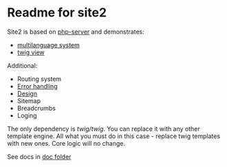 # Readme for site2

Site2 is based on [php-server](https://github.com/Romchik38/server) and demonstrates:

- [multilanguage system](./doc/language/01-readme.md)
- [twig view](./doc/templates/01-readme.md)

Additional:

- Routing system
- [Error handling](./doc/errors/errors.md)
- [Design](./doc/design/01-readme.md)
- Sitemap
- Breadcrumbs
- Loging

The only dependency is *twig/twig*. You can replace it with any other template engine. All what you must do in this case - replace twig templates with new ones. Core logic will no change.

See docs in [doc folder](./doc/)
